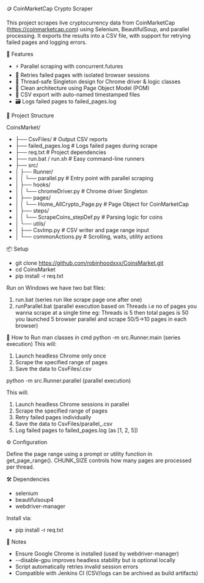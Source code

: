 
🪙 CoinMarketCap Crypto Scraper

This project scrapes live cryptocurrency data from CoinMarketCap (https://coinmarketcap.com) using Selenium, BeautifulSoup, and parallel processing. It exports the results into a CSV file, with support for retrying failed pages and logging errors.

🚀 Features

- ⚡ Parallel scraping with concurrent.futures
- 🧭 Retries failed pages with isolated browser sessions
- 🧠 Thread-safe Singleton design for Chrome driver & logic classes
- 🧼 Clean architecture using Page Object Model (POM)
- 🧾 CSV export with auto-named timestamped files
- 🗃 Logs failed pages to failed_pages.log

📁 Project Structure

CoinsMarket/
- ├── CsvFiles/                # Output CSV reports
- ├── failed_pages.log         # Logs failed pages during scrape
- ├── req.txt                  # Project dependencies
- ├── run.bat / run.sh         # Easy command-line runners
- ├── src/
- │   ├── Runner/
- │   │   └── parallel.py      # Entry point with parallel scraping
- │   ├── hooks/
- │   │   └── chromeDriver.py  # Chrome driver Singleton
- │   ├── pages/
- │   │   └── Home_AllCrypto_Page.py  # Page Object for CoinMarketCap
- │   ├── steps/
- │   │   └── ScrapeCoins_stepDef.py  # Parsing logic for coins
- │   └── utils/
- │       ├── CsvImp.py        # CSV writer and page range input
- │       └── commonActions.py # Scrolling, waits, utility actions

📦 Setup

- git clone https://github.com/robinhoodxxx/CoinsMarket.git
- cd CoinsMarket
- pip install -r req.txt

Run on Windows we have two bat files:
 1. run.bat (series run like scrape page one after one)
 2. runParallel.bat (parallel execution based on Threads 
   i.e no of pages you wanna scrape at a single time eg: Threads is 5 then total pages is 50 you launched 5 browser parallel and scrape 50/5->10 pages in each browser)


🧪 How to Run man classes in cmd
python -m src.Runner.main (series execution)
This will:
1. Launch headless Chrome only once
2. Scrape the specified range of pages
4. Save the data to CsvFiles/<timestamp>.csv



python -m src.Runner.parallel (parallel execution)

This will:
1. Launch headless Chrome sessions in parallel
2. Scrape the specified range of pages
3. Retry failed pages individually
4. Save the data to CsvFiles/parallel_<timestamp>.csv
5. Log failed pages to failed_pages.log (as [1, 2, 5])

⚙️ Configuration

Define the page range using a prompt or utility function in get_page_range(). CHUNK_SIZE controls how many pages are processed per thread.

🛠 Dependencies

- selenium
- beautifulsoup4
- webdriver-manager

Install via:
- pip install -r req.txt

📌 Notes

- Ensure Google Chrome is installed (used by webdriver-manager)
- --disable-gpu improves headless stability but is optional locally
- Script automatically retries invalid session errors
- Compatible with Jenkins CI (CSV/logs can be archived as build artifacts)
